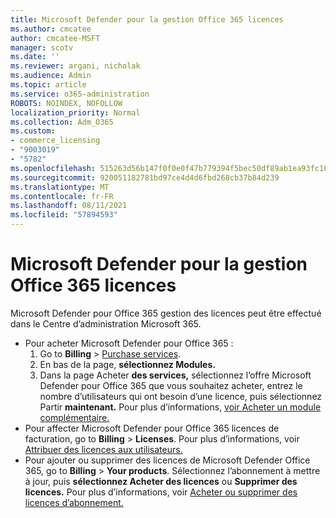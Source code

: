 ```yaml
---
title: Microsoft Defender pour la gestion Office 365 licences
ms.author: cmcatee
author: cmcatee-MSFT
manager: scotv
ms.date: ''
ms.reviewer: argani, nicholak
ms.audience: Admin
ms.topic: article
ms.service: o365-administration
ROBOTS: NOINDEX, NOFOLLOW
localization_priority: Normal
ms.collection: Adm_O365
ms.custom:
- commerce_licensing
- "9003019"
- "5782"
ms.openlocfilehash: 515263d56b147f0f0e0f47b779394f5bec50df89ab1ea93fc1042384270a2ba3
ms.sourcegitcommit: 920051182781bd97ce4d4d6fbd268cb37b84d239
ms.translationtype: MT
ms.contentlocale: fr-FR
ms.lasthandoff: 08/11/2021
ms.locfileid: "57894593"
---
```

# <a name="microsoft-defender-for-office-365-license-management"></a>Microsoft Defender pour la gestion Office 365 licences

Microsoft Defender pour Office 365 gestion des licences peut être effectué dans le Centre d’administration Microsoft 365.

- Pour acheter Microsoft Defender pour Office 365 :
    1. Go to **Billing**  >  [Purchase services](https://go.microsoft.com/fwlink/p/?linkid=868433).
    2. En bas de la page, **sélectionnez Modules.**
    3. Dans la page Acheter **des services,** sélectionnez l’offre Microsoft Defender pour Office 365 que vous souhaitez acheter, entrez le nombre d’utilisateurs qui ont besoin d’une licence, puis sélectionnez Partir **maintenant.** Pour plus d’informations, [voir Acheter un module complémentaire.](https://docs.microsoft.com/microsoft-365/commerce/buy-or-edit-an-add-on)
- Pour affecter Microsoft Defender pour Office 365 licences de facturation, go to **Billing**  >  **Licenses**. Pour plus d’informations, voir [Attribuer des licences aux utilisateurs.](https://docs.microsoft.com/microsoft-365/admin/manage/assign-licenses-to-users)
- Pour ajouter ou supprimer des licences de Microsoft Defender Office 365, go to **Billing**  >  **Your products**. Sélectionnez l’abonnement à mettre à jour, puis **sélectionnez Acheter des licences** ou **Supprimer des licences.** Pour plus d’informations, voir [Acheter ou supprimer des licences d’abonnement.](https://docs.microsoft.com/microsoft-365/commerce/licenses/buy-licenses)